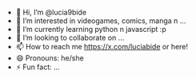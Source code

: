 - 👋 Hi, I’m @lucia9bide
- 👀 I’m interested in videogames, comics, manga n ...
- 🌱 I’m currently learning python n javascript :p
- 💞️ I’m looking to collaborate on ...
- 📫 How to reach me https://x.com/luciabide or here!
- 😄 Pronouns: he/she
- ⚡ Fun fact: ...

<!---
lucia9bide/lucia9bide is a ✨ special ✨ repository because its `README.md` (this file) appears on your GitHub profile.
You can click the Preview link to take a look at your changes.
--->
